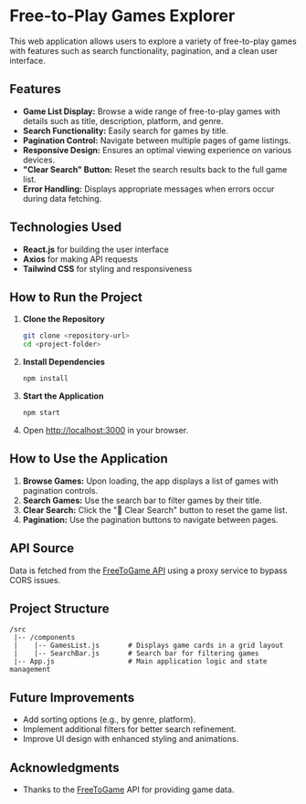 # Free-to-Play Games Explorer

This web application allows users to explore a variety of free-to-play games with features such as search functionality, pagination, and a clean user interface.

## Features
- **Game List Display:** Browse a wide range of free-to-play games with details such as title, description, platform, and genre.
- **Search Functionality:** Easily search for games by title.
- **Pagination Control:** Navigate between multiple pages of game listings.
- **Responsive Design:** Ensures an optimal viewing experience on various devices.
- **"Clear Search" Button:** Reset the search results back to the full game list.
- **Error Handling:** Displays appropriate messages when errors occur during data fetching.

## Technologies Used
- **React.js** for building the user interface
- **Axios** for making API requests
- **Tailwind CSS** for styling and responsiveness

## How to Run the Project
1. **Clone the Repository**
   ```bash
   git clone <repository-url>
   cd <project-folder>
   ```
2. **Install Dependencies**
   ```bash
   npm install
   ```
3. **Start the Application**
   ```bash
   npm start
   ```
4. Open [http://localhost:3000](http://localhost:3000) in your browser.

## How to Use the Application
1. **Browse Games:** Upon loading, the app displays a list of games with pagination controls.
2. **Search Games:** Use the search bar to filter games by their title.
3. **Clear Search:** Click the "🔄 Clear Search" button to reset the game list.
4. **Pagination:** Use the pagination buttons to navigate between pages.

## API Source
Data is fetched from the [FreeToGame API](https://www.freetogame.com/api/games) using a proxy service to bypass CORS issues.

## Project Structure
```
/src
 |-- /components
 |    |-- GamesList.js       # Displays game cards in a grid layout
 |    |-- SearchBar.js       # Search bar for filtering games
 |-- App.js                  # Main application logic and state management
```

## Future Improvements
- Add sorting options (e.g., by genre, platform).
- Implement additional filters for better search refinement.
- Improve UI design with enhanced styling and animations.

## Acknowledgments
- Thanks to the [FreeToGame](https://www.freetogame.com/) API for providing game data.

